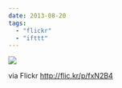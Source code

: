 ```yaml
---
date: 2013-08-20
tags: 
  - "flickr"
  - "ifttt"
---
```


![](http://farm4.staticflickr.com/3695/9548786677_8a57377955_b.jpg)  

  
  
via Flickr http://flic.kr/p/fxN2B4
